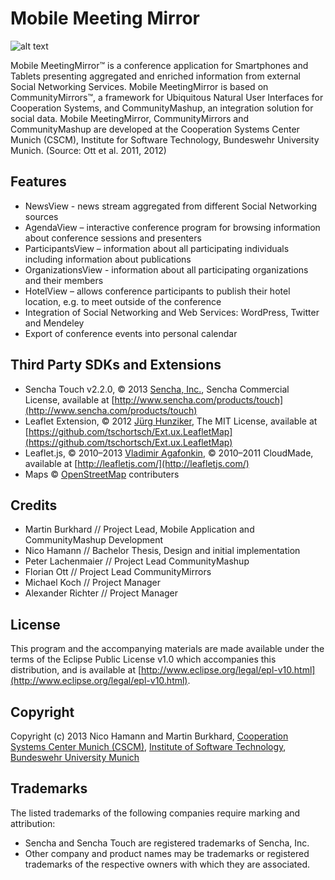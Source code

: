 Mobile Meeting Mirror
=========

![alt text](https://raw.github.com/soziotech/Mobile-MeetingMirror/master/screenshots/mobilemeetingmirror.png "Mobile MeetingMirror")

Mobile MeetingMirror™ is a conference application for Smartphones and Tablets presenting aggregated and enriched information from external Social Networking Services. Mobile MeetingMirror is based on CommunityMirrors™, a framework for Ubiquitous Natural User Interfaces for Cooperation Systems, and CommunityMashup, an integration solution for social data. Mobile MeetingMirror, CommunityMirrors and CommunityMashup are developed at the Cooperation Systems Center Munich (CSCM), Institute for Software Technology, Bundeswehr University Munich. (Source: Ott et al. 2011, 2012)

Features
--------------------------------------------------------------------------------
 * NewsView - news stream aggregated from different Social Networking sources
 * AgendaView – interactive conference program for browsing information about conference sessions and presenters
 * ParticipantsView – information about all participating individuals including information about publications
 * OrganizationsView - information about all participating organizations and their members
 * HotelView – allows conference participants to publish their hotel location, e.g. to meet outside of the conference
 * Integration of Social Networking and Web Services: WordPress, Twitter and Mendeley
 * Export of conference events into personal calendar

Third Party SDKs and Extensions
--------------------------------------------------------------------------------
 * Sencha Touch v2.2.0, © 2013 [Sencha, Inc.](http://www.sencha.com), Sencha Commercial License, available at [http://www.sencha.com/products/touch](http://www.sencha.com/products/touch)
 * Leaflet Extension, © 2012 [Jürg Hunziker](http://about.me/juerg.hunziker), The MIT License, available at [https://github.com/tschortsch/Ext.ux.LeafletMap](https://github.com/tschortsch/Ext.ux.LeafletMap)
 * Leaflet.js, © 2010–2013 [Vladimir Agafonkin](http://agafonkin.com/en), © 2010–2011 CloudMade, available at [http://leafletjs.com/](http://leafletjs.com/)
 * Maps © [OpenStreetMap](http://www.openstreetmap.org/) contributers 

Credits
--------------------------------------------------------------------------------
 * Martin Burkhard // Project Lead, Mobile Application and CommunityMashup Development
 * Nico Hamann // Bachelor Thesis, Design and initial implementation
 * Peter Lachenmaier // Project Lead CommunityMashup
 * Florian Ott // Project Lead CommunityMirrors
 * Michael Koch // Project Manager
 * Alexander Richter // Project Manager

License
--------------------------------------------------------------------------------
This program and the accompanying materials are made available under the terms of the Eclipse Public License v1.0 which accompanies this distribution, and is available at [http://www.eclipse.org/legal/epl-v10.html](http://www.eclipse.org/legal/epl-v10.html).
 
Copyright
--------------------------------------------------------------------------------
Copyright (c) 2013 Nico Hamann and Martin Burkhard, [Cooperation Systems Center Munich (CSCM)](http://www.kooperationssysteme.de), [Institute of Software Technology](http://www.unibw.de/inf2), [Bundeswehr University Munich](http://www.unibw.de)

Trademarks
--------------------------------------------------------------------------------
The listed trademarks of the following companies require marking and attribution:<br/>
 * Sencha and Sencha Touch are registered trademarks of Sencha, Inc.
 * Other company and product names may be trademarks or registered trademarks of the respective owners with which they are associated.
